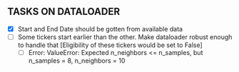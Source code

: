 ## TASKS ON DATALOADER
- [x] Start and End Date should be gotten from available data
- [ ] Some tickers start earlier than the other. Make dataloader robust enough to handle that [Eligibility of these tickers would be set to False]
    - [ ] Error: ValueError: Expected n_neighbors <= n_samples,  but n_samples = 8, n_neighbors = 10
